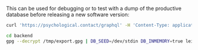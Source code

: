 This can be used for debugging or to test with a dump of the productive database before releasing a new software version:

```sh
curl 'https://psychological.contact/graphql' -H 'Content-Type: application/json' --data '{"query": "query Export{ export(password: \"ADMIN_PASSPHRASE\"){out err} }"}' | jq '.data.export.out' -r > /tmp/export.gpg
```

```sh
cd backend
gpg --decrypt /tmp/export.gpg | DB_SEED=/dev/stdin DB_INMEMORY=true lein run
```
